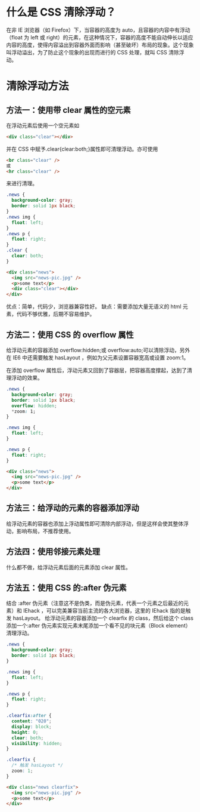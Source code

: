 # 什么是 CSS 清除浮动？

在非 IE 浏览器（如 Firefox）下，当容器的高度为 auto，且容器的内容中有浮动（float 为 left 或 right）的元素，在这种情况下，容器的高度不能自动伸长以适应内容的高度，使得内容溢出到容器外面而影响（甚至破坏）布局的现象。这个现象叫浮动溢出，为了防止这个现象的出现而进行的 CSS 处理，就叫 CSS 清除浮动。

# 清除浮动方法

## 方法一：使用带 clear 属性的空元素

在浮动元素后使用一个空元素如

```html
<div class="clear"></div>
```

并在 CSS 中赋予.clear{clear:both;}属性即可清理浮动。亦可使用

```html
<br class="clear" />
或
<hr class="clear" />
```

来进行清理。

```css
.news {
  background-color: gray;
  border: solid 1px black;
}
.news img {
  float: left;
}
.news p {
  float: right;
}
.clear {
  clear: both;
}
```

```html
<div class="news">
  <img src="news-pic.jpg" />
  <p>some text</p>
  <div class="clear"></div>
</div>
```

优点：简单，代码少，浏览器兼容性好。
缺点：需要添加大量无语义的 html 元素，代码不够优雅，后期不容易维护。

## 方法二：使用 CSS 的 overflow 属性

给浮动元素的容器添加 overflow:hidden;或 overflow:auto;可以清除浮动，另外在 IE6 中还需要触发 hasLayout ，例如为父元素设置容器宽高或设置 zoom:1。

在添加 overflow 属性后，浮动元素又回到了容器层，把容器高度撑起，达到了清理浮动的效果。

```css
.news {
  background-color: gray;
  border: solid 1px black;
  overflow: hidden;
  *zoom: 1;
}

.news img {
  float: left;
}

.news p {
  float: right;
}
```

```html
<div class="news">
  <img src="news-pic.jpg" />
  <p>some text</p>
</div>
```

## 方法三：给浮动的元素的容器添加浮动

给浮动元素的容器也添加上浮动属性即可清除内部浮动，但是这样会使其整体浮动，影响布局，不推荐使用。

## 方法四：使用邻接元素处理

什么都不做，给浮动元素后面的元素添加 clear 属性。

## 方法五：使用 CSS 的:after 伪元素

结合 :after 伪元素（注意这不是伪类，而是伪元素，代表一个元素之后最近的元素）和 IEhack ，可以完美兼容当前主流的各大浏览器，这里的 IEhack 指的是触发 hasLayout。
给浮动元素的容器添加一个 clearfix 的 class，然后给这个 class 添加一个:after 伪元素实现元素末尾添加一个看不见的块元素（Block element）清理浮动。

```css
.news {
  background-color: gray;
  border: solid 1px black;
}

.news img {
  float: left;
}

.news p {
  float: right;
}

.clearfix:after {
  content: "020";
  display: block;
  height: 0;
  clear: both;
  visibility: hidden;
}

.clearfix {
  /* 触发 hasLayout */
  zoom: 1;
}
```

```html
<div class="news clearfix">
  <img src="news-pic.jpg" />
  <p>some text</p>
</div>
```
